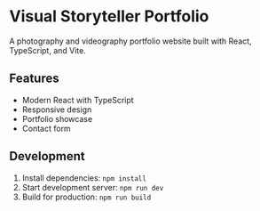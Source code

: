 # Visual Storyteller Portfolio

A photography and videography portfolio website built with React, TypeScript, and Vite.

## Features

- Modern React with TypeScript
- Responsive design
- Portfolio showcase
- Contact form

## Development

1. Install dependencies: `npm install`
2. Start development server: `npm run dev`
3. Build for production: `npm run build`